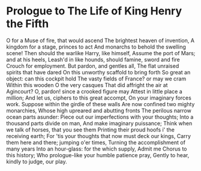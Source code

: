 # Prologue to The Life of King Henry the Fifth

O for a Muse of fire, that would ascend
The brightest heaven of invention,
A kingdom for a stage, princes to act
And monarchs to behold the swelling scene!
Then should the warlike Harry, like himself,
Assume the port of Mars; and at his heels,
Leash'd in like hounds, should famine, sword and fire
Crouch for employment. But pardon, and gentles all,
The flat unraised spirits that have dared
On this unworthy scaffold to bring forth
So great an object: can this cockpit hold
The vasty fields of France? or may we cram
Within this wooden O the very casques
That did affright the air at Agincourt?
O, pardon! since a crooked figure may
Attest in little place a million;
And let us, ciphers to this great accompt,
On your imaginary forces work.
Suppose within the girdle of these walls
Are now confined two mighty monarchies,
Whose high upreared and abutting fronts
The perilous narrow ocean parts asunder:
Piece out our imperfections with your thoughts;
Into a thousand parts divide on man,
And make imaginary puissance;
Think when we talk of horses, that you see them
Printing their proud hoofs i' the receiving earth;
For 'tis your thoughts that now must deck our kings,
Carry them here and there; jumping o'er times,
Turning the accomplishment of many years
Into an hour-glass: for the which supply,
Admit me Chorus to this history;
Who prologue-like your humble patience pray,
Gently to hear, kindly to judge, our play.
